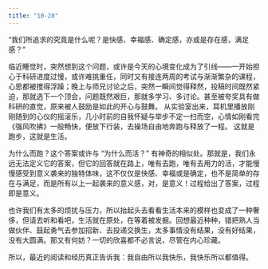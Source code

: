 ```yaml
---
title: "10-28"
---
```

“我们所追求的究竟是什么呢？是快感、幸福感、确定感，亦或是存在感，满足感？”

临近睡觉时，突然想到这个问题，或许是今天的心境变化成为了引线——一开始担心于科研进度过慢，或许难挑重任，同时又有接连两周的考试与渐渐繁杂的课程，心思都被搅得浮躁；晚上与师兄讨论之后，突然一瞬间觉得释然，投稿时间既然紧迫，那就选下一个顶会，问题既然艰巨，那就多学习、多讨论。甚至被夸奖具有做科研的直觉，原来被人鼓励是如此的开心与鼓舞。
从实验室出来，耳机里播放刚刚随到的心仪的摇滚乐，几小时前的自我怀疑与举步不定一扫而空，心情如刚看完《强风吹拂》一般畅快，便放下行装，去操场自由地奔跑与释放了一程。
这就是跑步，这就是生活。

为什么而跑？这个答案或许与 “为什么而活？” 有神奇的相似处。那就是，我们永远无法定义它的答案，但它的回答就在路上，唯有去跑，唯有去用力的活，才能慢慢感受到意义袭来的独特体味，这不仅仅是快感、幸福或是确定，也不是简单的存在与满足，而是所有以上一起袭来的意义感，对，是意义！过程给出了答案，过程即是意义。

也许我们有太多的烦扰与压力，所以抬起头去看看生活本来的模样也变成了一种奢侈，但请去听和看吧，生活就在原处，在等着被发掘。回想最近种种，错把熟人当做伙伴、鼓起勇气去参加招新、去投递交换生，太多事情没有结果，没有好结果，没有大圆满。那又有何妨？一切的欣喜都不必言说，尽管在内心珍藏。

所以，最近的阅读和经历真正告诉我：我自由所以我快乐，我快乐所以都值得。
